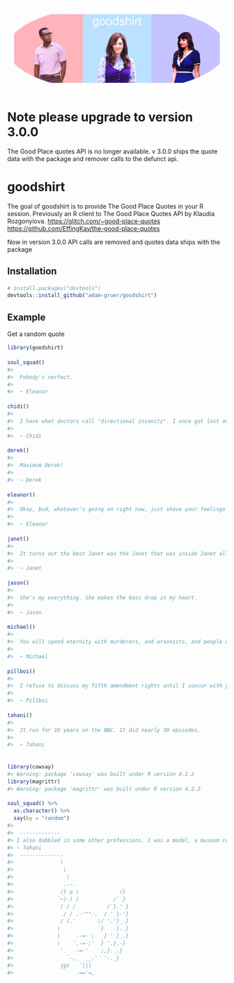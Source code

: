 
<!-- README.md is generated from README.Rmd. Please edit that file -->

<img 
         id="main-image"
         src="goodshirt.png" 
         alt="Thee separate photos of the The good Place characters Chidi, Janet and Tahini, join together in a horizontal strip."
         style="max-width: 100%;
                width: 50em;
                border-radius: 80%;"
    />

# Note please upgrade to version 3.0.0

The Good Place quotes API is no longer available. v 3.0.0 ships the
quote data with the package and remover calls to the defunct api.

# goodshirt

The goal of goodshirt is to provide The Good Place Quotes in your R
session. Previously an R client to The Good Place Quotes API by Klaudia
Rozgonyiova. <https://glitch.com/~good-place-quotes>
<https://github.com/EffingKay/the-good-place-quotes>

Now in version 3.0.0 API calls are removed and quotes data ships with
the package

## Installation

``` r
# install.packages("devtools")
devtools::install_github("adam-gruer/goodshirt")
```

## Example

Get a random quote

``` r
library(goodshirt)

soul_squad()
#> 
#>  Pobody's nerfect. 
#> 
#>  ~ Eleanor

chidi()
#> 
#>  I have what doctors call "directional insanity". I once got lost on an escalator. 
#> 
#>  ~ Chidi

derek()
#> 
#>  Maximum Derek! 
#> 
#>  ~ Derek

eleanor()
#> 
#>  Okay, bud, whatever's going on right now, just shove your feelings way down deep, plaster on a fake smile, and pretend like you're having fun. Okay? Just like I used to do when someone started talking about their kids. 
#> 
#>  ~ Eleanor

janet()
#> 
#>  It turns out the best Janet was the Janet that was inside Janet all along. 
#> 
#>  ~ Janet

jason()
#> 
#>  She's my everything. She makes the bass drop in my heart. 
#> 
#>  ~ Jason

michael()
#> 
#>  You will spend eternity with murderers, and arsonists, and people who take off their shoes and socks on commercial airlines. 
#> 
#>  ~ Michael

pillboi()
#> 
#>  I refuse to discuss my fifth amendment rights until I concur with your attorney. 
#> 
#>  ~ Pillboi

tahani()
#> 
#>  It run for 16 years on the BBC. It did nearly 30 episodes. 
#> 
#>  ~ Tahani


library(cowsay)
#> Warning: package 'cowsay' was built under R version 4.2.2
library(magrittr)
#> Warning: package 'magrittr' was built under R version 4.2.2

soul_squad() %>% 
  as.character() %>% 
  say(by = "random")
#> 
#>  ------------- 
#> I also dabbled in some other professions. I was a model, a museum curator, an "It Girl," and... oh, I was Baz Luhrmann's muse for a while. That was quite fun.
#> ~ Tahani 
#>  -------------- 
#>               \   
#>                \  
#>                 \
#>                .--.
#>               /} p \             /}
#>              `~)-) /           /` }
#>               ( / /          /`}.' }
#>                / / .-'""-.  / ' }-'}
#>               / (.'       \/ '.'}_.}
#>              |            `}   .}._}
#>              |     .-=-';   } ' }_.}
#>              \    `.-=-;'  } '.}.-}
#>               '.   -=-'    ;,}._.}
#>                 `-,_  __.'` '-._}
#>               jgs   `|||
#>                    .=='=,
```
